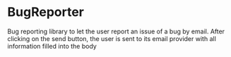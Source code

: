 # BugReporter
Bug reporting library to let the user report an issue of a bug by email. After clicking on the send button, the user is sent to its email provider with all information filled into the body
